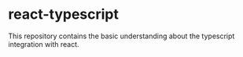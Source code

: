 # react-typescript
This repository contains the basic understanding about the typescript integration with react.
